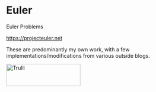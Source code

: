 # Euler
Euler Problems

https://projecteuler.net

These are predominantly my own work, with a few implementations/modifications from various outside blogs. 

<html>
<body>

<img src="https://projecteuler.net/profile/Marzis.png" alt="Trulli" width="200" height="60">

</body>
</html>


